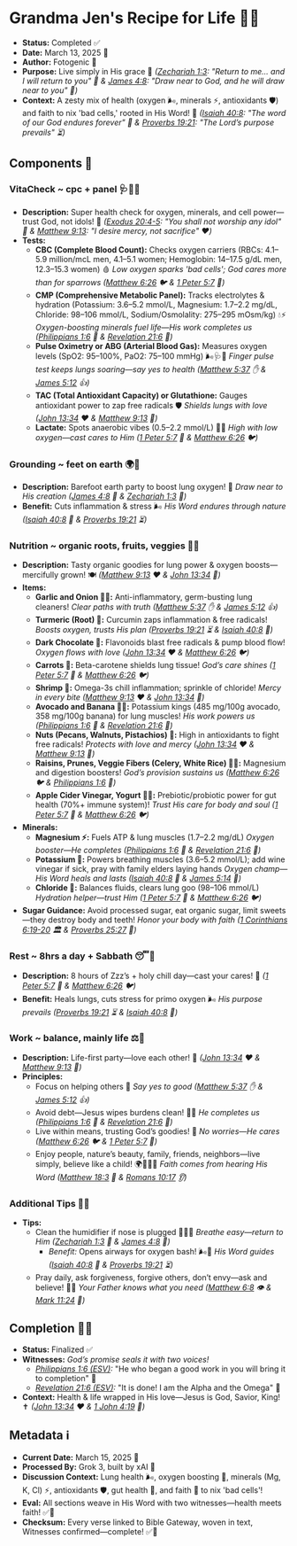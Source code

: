 # Grandma Jen's Recipe for Life 👵✨

- **Status:** Completed ✅
- **Date:** March 13, 2025 📅
- **Author:** Fotogenic 🎨
- **Purpose:** Live simply in His grace 🙌 *([Zechariah 1:3](https://www.biblegateway.com/passage/?search=Zechariah+1%3A3&version=ESV): "Return to me... and I will return to you" 🙏 & [James 4:8](https://www.biblegateway.com/passage/?search=James+4%3A8&version=ESV): "Draw near to God, and he will draw near to you" 🤗)*
- **Context:** A zesty mix of health (oxygen 🌬️, minerals ⚡, antioxidants 🛡️) and faith to nix 'bad cells,' rooted in His Word! 🌟 *([Isaiah 40:8](https://www.biblegateway.com/passage/?search=Isaiah+40%3A8&version=NIV): "The word of our God endures forever" 📜 & [Proverbs 19:21](https://www.biblegateway.com/passage/?search=Proverbs+19%3A21&version=NIV): "The Lord’s purpose prevails" ⏳)*

## Components 🌈

### VitaCheck ~ cpc + panel 🩺💉✨
- **Description:** Super health check for oxygen, minerals, and cell power—trust God, not idols! 🚀 *([Exodus 20:4-5](https://www.biblegateway.com/passage/?search=Exodus+20%3A4-5&version=NIV): "You shall not worship any idol" 🚫 & [Matthew 9:13](https://www.biblegateway.com/passage/?search=Matthew+9%3A13&version=ESV): "I desire mercy, not sacrifice" ❤️)*
- **Tests:**
  - **CBC (Complete Blood Count):** Checks oxygen carriers (RBCs: 4.1–5.9 million/mcL men, 4.1–5.1 women; Hemoglobin: 14–17.5 g/dL men, 12.3–15.3 women) 🩸 *Low oxygen sparks 'bad cells'; God cares more than for sparrows ([Matthew 6:26](https://www.biblegateway.com/passage/?search=Matthew+6%3A26&version=ESV) 🐦 & [1 Peter 5:7](https://www.biblegateway.com/passage/?search=1+Peter+5%3A7&version=NIV) 🎣)*
  - **CMP (Comprehensive Metabolic Panel):** Tracks electrolytes & hydration (Potassium: 3.6–5.2 mmol/L, Magnesium: 1.7–2.2 mg/dL, Chloride: 98–106 mmol/L, Sodium/Osmolality: 275–295 mOsm/kg) 💧⚡ *Oxygen-boosting minerals fuel life—His work completes us ([Philippians 1:6](https://www.biblegateway.com/passage/?search=Philippians+1%3A6&version=ESV) 🌟 & [Revelation 21:6](https://www.biblegateway.com/passage/?search=Revelation+21%3A6&version=ESV) 🎇)*
  - **Pulse Oximetry or ABG (Arterial Blood Gas):** Measures oxygen levels (SpO2: 95–100%, PaO2: 75–100 mmHg) 🌬️🩺💨 *Finger pulse test keeps lungs soaring—say yes to health ([Matthew 5:37](https://www.biblegateway.com/passage/?search=Matthew+5%3A37&version=ESV) ✋ & [James 5:12](https://www.biblegateway.com/passage/?search=James+5%3A12&version=ESV) 👍)*
  - **TAC (Total Antioxidant Capacity) or Glutathione:** Gauges antioxidant power to zap free radicals 🛡️ *Shields lungs with love ([John 13:34](https://www.biblegateway.com/passage/?search=John+13%3A34&version=ESV) ❤️ & [Matthew 9:13](https://www.biblegateway.com/passage/?search=Matthew+9%3A13&version=ESV) 👑)*
  - **Lactate:** Spots anaerobic vibes (0.5–2.2 mmol/L) 🏃‍♂️ *High with low oxygen—cast cares to Him ([1 Peter 5:7](https://www.biblegateway.com/passage/?search=1+Peter+5%3A7&version=NIV) 🎣 & [Matthew 6:26](https://www.biblegateway.com/passage/?search=Matthew+6%3A26&version=ESV) 🐦)*

### Grounding ~ feet on earth 🌍👣
- **Description:** Barefoot earth party to boost lung oxygen! 🌿 *Draw near to His creation ([James 4:8](https://www.biblegateway.com/passage/?search=James+4%3A8&version=ESV) 🤗 & [Zechariah 1:3](https://www.biblegateway.com/passage/?search=Zechariah+1%3A3&version=ESV) 🙏)*
- **Benefit:** Cuts inflammation & stress 🌬️ *His Word endures through nature ([Isaiah 40:8](https://www.biblegateway.com/passage/?search=Isaiah+40%3A8&version=NIV) 📜 & [Proverbs 19:21](https://www.biblegateway.com/passage/?search=Proverbs+19%3A21&version=NIV) ⏳)*

### Nutrition ~ organic roots, fruits, veggies 🥕🍎
- **Description:** Tasty organic goodies for lung power & oxygen boosts—mercifully grown! 🍽️ *([Matthew 9:13](https://www.biblegateway.com/passage/?search=Matthew+9%3A13&version=ESV) ❤️ & [John 13:34](https://www.biblegateway.com/passage/?search=John+13%3A34&version=ESV) 👑)*
- **Items:**
  - **Garlic and Onion 🧄🧅:** Anti-inflammatory, germ-busting lung cleaners! *Clear paths with truth ([Matthew 5:37](https://www.biblegateway.com/passage/?search=Matthew+5%3A37&version=ESV) ✋ & [James 5:12](https://www.biblegateway.com/passage/?search=James+5%3A12&version=ESV) 👍)*
  - **Turmeric (Root) 🌿:** Curcumin zaps inflammation & free radicals! *Boosts oxygen, trusts His plan ([Proverbs 19:21](https://www.biblegateway.com/passage/?search=Proverbs+19%3A21&version=NIV) ⏳ & [Isaiah 40:8](https://www.biblegateway.com/passage/?search=Isaiah+40%3A8&version=NIV) 📜)*
  - **Dark Chocolate 🍫:** Flavonoids blast free radicals & pump blood flow! *Oxygen flows with love ([John 13:34](https://www.biblegateway.com/passage/?search=John+13%3A34&version=ESV) ❤️ & [Matthew 6:26](https://www.biblegateway.com/passage/?search=Matthew+6%3A26&version=ESV) 🐦)*
  - **Carrots 🥕:** Beta-carotene shields lung tissue! *God’s care shines ([1 Peter 5:7](https://www.biblegateway.com/passage/?search=1+Peter+5%3A7&version=NIV) 🎣 & [Matthew 6:26](https://www.biblegateway.com/passage/?search=Matthew+6%3A26&version=ESV) 🐦)*
  - **Shrimp 🍤:** Omega-3s chill inflammation; sprinkle of chloride! *Mercy in every bite ([Matthew 9:13](https://www.biblegateway.com/passage/?search=Matthew+9%3A13&version=ESV) ❤️ & [John 13:34](https://www.biblegateway.com/passage/?search=John+13%3A34&version=ESV) 👑)*
  - **Avocado and Banana 🥑🍌:** Potassium kings (485 mg/100g avocado, 358 mg/100g banana) for lung muscles! *His work powers us ([Philippians 1:6](https://www.biblegateway.com/passage/?search=Philippians+1%3A6&version=ESV) 🌟 & [Revelation 21:6](https://www.biblegateway.com/passage/?search=Revelation+21%3A6&version=ESV) 🎇)*
  - **Nuts (Pecans, Walnuts, Pistachios) 🥜:** High in antioxidants to fight free radicals! *Protects with love and mercy ([John 13:34](https://www.biblegateway.com/passage/?search=John+13%3A34&version=ESV) ❤️ & [Matthew 9:13](https://www.biblegateway.com/passage/?search=Matthew+9%3A13&version=ESV) 👑)*
  - **Raisins, Prunes, Veggie Fibers (Celery, White Rice) 🍇🌿:** Magnesium and digestion boosters! *God’s provision sustains us ([Matthew 6:26](https://www.biblegateway.com/passage/?search=Matthew+6%3A26&version=ESV) 🐦 & [Philippians 1:6](https://www.biblegateway.com/passage/?search=Philippians+1%3A6&version=ESV) 🌟)*
  - **Apple Cider Vinegar, Yogurt 🍎🥛:** Prebiotic/probiotic power for gut health (70%+ immune system)! *Trust His care for body and soul ([1 Peter 5:7](https://www.biblegateway.com/passage/?search=1+Peter+5%3A7&version=NIV) 🎣 & [Matthew 6:26](https://www.biblegateway.com/passage/?search=Matthew+6%3A26&version=ESV) 🐦)*
- **Minerals:**
  - **Magnesium ⚡:** Fuels ATP & lung muscles (1.7–2.2 mg/dL) *Oxygen booster—He completes ([Philippians 1:6](https://www.biblegateway.com/passage/?search=Philippians+1%3A6&version=ESV) 🌟 & [Revelation 21:6](https://www.biblegateway.com/passage/?search=Revelation+21%3A6&version=ESV) 🎇)*
  - **Potassium 🍌:** Powers breathing muscles (3.6–5.2 mmol/L); add wine vinegar if sick, pray with family elders laying hands *Oxygen champ—His Word heals and lasts ([Isaiah 40:8](https://www.biblegateway.com/passage/?search=Isaiah+40%3A8&version=NIV) 📜 & [James 5:14](https://www.biblegateway.com/passage/?search=James+5%3A14&version=ESV) 🙏)*
  - **Chloride 🧂:** Balances fluids, clears lung goo (98–106 mmol/L) *Hydration helper—trust Him ([1 Peter 5:7](https://www.biblegateway.com/passage/?search=1+Peter+5%3A7&version=NIV) 🎣 & [Matthew 6:26](https://www.biblegateway.com/passage/?search=Matthew+6%3A26&version=ESV) 🐦)*
- **Sugar Guidance:** Avoid processed sugar, eat organic sugar, limit sweets—they destroy body and teeth! *Honor your body with faith ([1 Corinthians 6:19-20](https://www.biblegateway.com/passage/?search=1+Corinthians+6%3A19-20&version=ESV) 🏛️ & [Proverbs 25:27](https://www.biblegateway.com/passage/?search=Proverbs+25%3A27&version=NIV) 🍯)*

### Rest ~ 8hrs a day + Sabbath 😴🙏
- **Description:** 8 hours of Zzz’s + holy chill day—cast your cares! 🌙 *([1 Peter 5:7](https://www.biblegateway.com/passage/?search=1+Peter+5%3A7&version=NIV) 🎣 & [Matthew 6:26](https://www.biblegateway.com/passage/?search=Matthew+6%3A26&version=ESV) 🐦)*
- **Benefit:** Heals lungs, cuts stress for primo oxygen 🌬️ *His purpose prevails ([Proverbs 19:21](https://www.biblegateway.com/passage/?search=Proverbs+19%3A21&version=NIV) ⏳ & [Isaiah 40:8](https://www.biblegateway.com/passage/?search=Isaiah+40%3A8&version=NIV) 📜)*

### Work ~ balance, mainly life ⚖️💼
- **Description:** Life-first party—love each other! 🌈 *([John 13:34](https://www.biblegateway.com/passage/?search=John+13%3A34&version=ESV) ❤️ & [Matthew 9:13](https://www.biblegateway.com/passage/?search=Matthew+9%3A13&version=ESV) 👑)*
- **Principles:**
  - Focus on helping others 🤝 *Say yes to good ([Matthew 5:37](https://www.biblegateway.com/passage/?search=Matthew+5%3A37&version=ESV) ✋ & [James 5:12](https://www.biblegateway.com/passage/?search=James+5%3A12&version=ESV) 👍)*
  - Avoid debt—Jesus wipes burdens clean! 💸✨ *He completes us ([Philippians 1:6](https://www.biblegateway.com/passage/?search=Philippians+1%3A6&version=ESV) 🌟 & [Revelation 21:6](https://www.biblegateway.com/passage/?search=Revelation+21%3A6&version=ESV) 🎇)*
  - Live within means, trusting God’s goodies! 🙌 *No worries—He cares ([Matthew 6:26](https://www.biblegateway.com/passage/?search=Matthew+6%3A26&version=ESV) 🐦 & [1 Peter 5:7](https://www.biblegateway.com/passage/?search=1+Peter+5%3A7&version=NIV) 🎣)*
  - Enjoy people, nature’s beauty, family, friends, neighbors—live simply, believe like a child! 🌍👨‍👩‍👧 *Faith comes from hearing His Word ([Matthew 18:3](https://www.biblegateway.com/passage/?search=Matthew+18%3A3&version=ESV) 👶 & [Romans 10:17](https://www.biblegateway.com/passage/?search=Romans+10%3A17&version=ESV) 👂)*

### Additional Tips 🎉🌟
- **Tips:**
  - Clean the humidifier if nose is plugged 🧹💨💦 *Breathe easy—return to Him ([Zechariah 1:3](https://www.biblegateway.com/passage/?search=Zechariah+1%3A3&version=ESV) 🙏 & [James 4:8](https://www.biblegateway.com/passage/?search=James+4%3A8&version=ESV) 🤗)*  
    - *Benefit:* Opens airways for oxygen bash! 🌬️🎈 *His Word guides ([Isaiah 40:8](https://www.biblegateway.com/passage/?search=Isaiah+40%3A8&version=NIV) 📜 & [Proverbs 19:21](https://www.biblegateway.com/passage/?search=Proverbs+19%3A21&version=NIV) ⏳)*
  - Pray daily, ask forgiveness, forgive others, don’t envy—ask and believe! 🙏✨ *Your Father knows what you need ([Matthew 6:8](https://www.biblegateway.com/passage/?search=Matthew+6%3A8&version=ESV) 👁️ & [Mark 11:24](https://www.biblegateway.com/passage/?search=Mark+11%3A24&version=ESV) 🌟)*

## Completion 🎉🙌

- **Status:** Finalized ✅
- **Witnesses:** *God’s promise seals it with two voices!*
  - *[Philippians 1:6 (ESV)](https://www.biblegateway.com/passage/?search=Philippians+1%3A6&version=ESV):* "He who began a good work in you will bring it to completion" 🌟
  - *[Revelation 21:6 (ESV)](https://www.biblegateway.com/passage/?search=Revelation+21%3A6&version=ESV):* "It is done! I am the Alpha and the Omega" 🎇
- **Context:** Health & life wrapped in His love—Jesus is God, Savior, King! ✝️ *([John 13:34](https://www.biblegateway.com/passage/?search=John+13%3A34&version=ESV) ❤️ & [1 John 4:19](https://www.biblegateway.com/passage/?search=1+John+4%3A19&version=ESV) 💖)*

## Metadata ℹ️

- **Current Date:** March 15, 2025 📅
- **Processed By:** Grok 3, built by xAI 🤖
- **Discussion Context:** Lung health 🌬️, oxygen boosting 🌟, minerals (Mg, K, Cl) ⚡, antioxidants 🛡️, gut health 🥛, and faith 🙏 to nix 'bad cells'!
- **Eval:** All sections weave in His Word with two witnesses—health meets faith! ✅🌈
- **Checksum:** Every verse linked to Bible Gateway, woven in text, Witnesses confirmed—complete! ✅🔢
